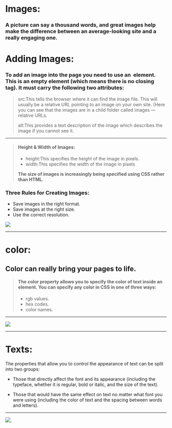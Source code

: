 #  Images:
### A picture can say a thousand words, and great images help make the difference between an average-looking site and a really engaging one.


# Adding Images:

### To add an image into the page you need to use an <img> element. This is an empty element (which means there is no closing tag). It must carry the following two attributes:


> src:This tells the browser where it can find the image file. This 
will usually be a relative URL pointing to an image on your 
own site. (Here you can see that the images are in a child folder called images — relative URLs.
>
> alt:This provides a text description of the image which describes the
image if you cannot see it.

___

> #### Height & Width of Images:
>
> - height:This specifies the height of the image in pixels.
> - width:This specifies the width of the image in pixels
>
>  **The size of images is increasingly being specified using CSS rather than HTML.**

### Three Rules for Creating Images:

* Save images in the right format.
* Save images at the right size.
* Use the correct resolution.

![](https://d2h0cx97tjks2p.cloudfront.net/blogs/wp-content/uploads/sites/2/2020/07/html-images-df.jpg)

___

# color:
## Color can really bring your pages to life.


> #### The color property allows you to specify the color of text inside an element. You can specify any color in CSS in one of three ways:
>
> - rgb values.
> - hex codes.
> - color names.
>  
___

![](https://cdn.educba.com/academy/wp-content/uploads/2019/12/HTML-Colors-.png)

___
# Texts:

The properties that allow you to control the appearance of text can be split into two groups:

* Those that directly affect the font and its appearance (including the typeface, whether it is regular, bold or italic, and the size of the text).

*  Those that would have the same effect on text no matter what font you were using (including the color of text and the spacing between words and letters).
___
![](https://media.gcflearnfree.org/content/5e4182687a65ef28580b7d20_02_10_2020/textElement.png).

